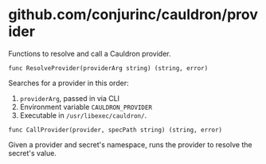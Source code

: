 # github.com/conjurinc/cauldron/provider

Functions to resolve and call a Cauldron provider.

`func ResolveProvider(providerArg string) (string, error)`

Searches for a provider in this order:
1. `providerArg`, passed in via CLI
2. Environment variable `CAULDRON_PROVIDER`
3. Executable in `/usr/libexec/cauldron/`.

`func CallProvider(provider, specPath string) (string, error)`

Given a provider and secret's namespace, runs the provider to resolve
the secret's value.